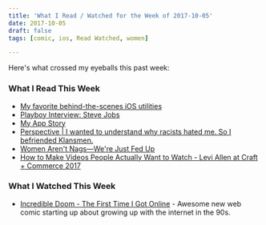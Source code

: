 ```yaml
---
title: 'What I Read / Watched for the Week of 2017-10-05'
date: 2017-10-05
draft: false
tags: [comic, ios, Read Watched, women]

---
```


Here's what crossed my eyeballs this past week:

### What I Read This Week

*   [My favorite behind-the-scenes iOS utilities](https://finertech.com/2017/09/30/my-favorite-behind-the-scenes-ios-utilities/)
*   [Playboy Interview: Steve Jobs](http://reprints.longform.org/playboy-interview-steve-jobs)
*   [My App Story](https://www.macstories.net/stories/my-app-story/)
*   [Perspective | I wanted to understand why racists hated me. So I befriended Klansmen.](https://www.washingtonpost.com/outlook/i-wanted-to-understand-why-racists-hated-me-so-i-befriended-klansmen/2017/09/29/c2f46cb8-a3af-11e7-b14f-f41773cd5a14_story.html)
*   [Women Aren't Nags—We're Just Fed Up](http://www.harpersbazaar.com/culture/features/a12063822/emotional-labor-gender-equality/)
*   [How to Make Videos People Actually Want to Watch - Levi Allen at Craft + Commerce 2017](https://www.leftcoast.co/blog/how-to-make-videos-people-actually-want-to-watch-full-talk)

### What I Watched This Week

*   [Incredible Doom - The First Time I Got Online](https://vimeo.com/higginsvideo/incredibledoom) - Awesome new web comic starting up about growing up with the internet in the 90s.